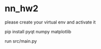 # nn_hw2

please create your virtual env and activate it

pip install pyqt numpy matplotlib

run src/main.py
